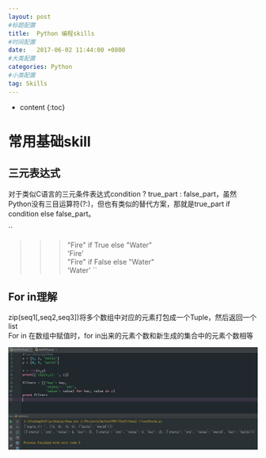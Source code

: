 ```yaml
---
layout: post
#标题配置
title:  Python 编程skills
#时间配置
date:   2017-06-02 11:44:00 +0800
#大类配置
categories: Python
#小类配置
tag: Skills
---
```


* content
{:toc}

# 常用基础skill
## 三元表达式

对于类似C语言的三元条件表达式condition ? true_part : false_part，虽然Python没有三目运算符(?:)，但也有类似的替代方案，那就是true_part if condition else false_part。

``
>>> "Fire" if True else "Water"  
 'Fire'  
>>> "Fire" if False else "Water"  
 'Water' 
``
 
## For in理解

zip(seq1[,seq2,seq3])将多个数组中对应的元素打包成一个Tuple，然后返回一个list<br/>
For in 在数组中赋值时，for in出来的元素个数和新生成的集合中的元素个数相等

![For in 数组赋值](/styles/images/Python/0602-little-01.JPG)
